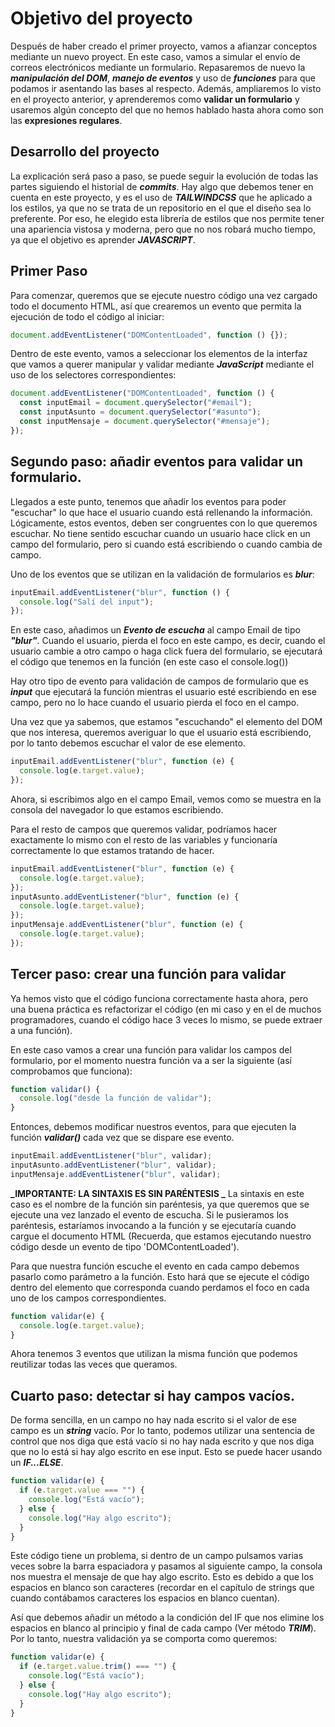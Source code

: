 # Objetivo del proyecto

Después de haber creado el primer proyecto, vamos a afianzar conceptos mediante un nuevo proyect. En este caso, vamos a simular el envío de correos electrónicos mediante un formulario. Repasaremos de nuevo la **_manipulación del DOM_**, **_manejo de eventos_** y uso de **_funciones_** para que podamos ir asentando las bases al respecto. Además, ampliaremos lo visto en el proyecto anterior, y aprenderemos como **validar un formulario** y usaremos algún concepto del que no hemos hablado hasta ahora como son las **expresiones regulares**.

## Desarrollo del proyecto

La explicación será paso a paso, se puede seguir la evolución de todas las partes siguiendo el historial de **_commits_**. Hay algo que debemos tener en cuenta en este proyecto, y es el uso de **_TAILWINDCSS_** que he aplicado a los estilos, ya que no se trata de un repositorio en el que el diseño sea lo preferente. Por eso, he elegido esta librería de estilos que nos permite tener una apariencia vistosa y moderna, pero que no nos robará mucho tiempo, ya que el objetivo es aprender **_JAVASCRIPT_**.

## Primer Paso

Para comenzar, queremos que se ejecute nuestro código una vez cargado todo el documento HTML, así que crearemos un evento que permita la ejecución de todo el código al iniciar:

```javascript
document.addEventListener("DOMContentLoaded", function () {});
```

Dentro de este evento, vamos a seleccionar los elementos de la interfaz que vamos a querer manipular y validar mediante **_JavaScript_** mediante el uso de los selectores correspondientes:

```javascript
document.addEventListener("DOMContentLoaded", function () {
  const inputEmail = document.querySelector("#email");
  const inputAsunto = document.querySelector("#asunto");
  const inputMensaje = document.querySelector("#mensaje");
});
```

## Segundo paso: añadir eventos para validar un formulario.

Llegados a este punto, tenemos que añadir los eventos para poder "escuchar" lo que hace el usuario cuando está rellenando la información. Lógicamente, estos eventos, deben ser congruentes con lo que queremos escuchar. No tiene sentido escuchar cuando un usuario hace click en un campo del formulario, pero si cuando está escribiendo o cuando cambia de campo.

Uno de los eventos que se utilizan en la validación de formularios es **_blur_**:

```javascript
inputEmail.addEventListener("blur", function () {
  console.log("Salí del input");
});
```

En este caso, añadimos un **_Evento de escucha_** al campo Email de tipo **_"blur"_**. Cuando el usuario, pierda el foco en este campo, es decir, cuando el usuario cambie a otro campo o haga click fuera del formulario, se ejecutará el código que tenemos en la función (en este caso el console.log())

Hay otro tipo de evento para validación de campos de formulario que es **_input_** que ejecutará la función mientras el usuario esté escribiendo en ese campo, pero no lo hace cuando el usuario pierda el foco en el campo.

Una vez que ya sabemos, que estamos "escuchando" el elemento del DOM que nos interesa, queremos averiguar lo que el usuario está escribiendo, por lo tanto debemos escuchar el valor de ese elemento.

```javascript
inputEmail.addEventListener("blur", function (e) {
  console.log(e.target.value);
});
```

Ahora, si escribimos algo en el campo Email, vemos como se muestra en la consola del navegador lo que estamos escribiendo.

Para el resto de campos que queremos validar, podríamos hacer exactamente lo mismo con el resto de las variables y funcionaría correctamente lo que estamos tratando de hacer.

```javascript
inputEmail.addEventListener("blur", function (e) {
  console.log(e.target.value);
});
inputAsunto.addEventListener("blur", function (e) {
  console.log(e.target.value);
});
inputMensaje.addEventListener("blur", function (e) {
  console.log(e.target.value);
});
```

## Tercer paso: crear una función para validar

Ya hemos visto que el código funciona correctamente hasta ahora, pero una buena práctica es refactorizar el código (en mi caso y en el de muchos programadores, cuando el código hace 3 veces lo mismo, se puede extraer a una función).

En este caso vamos a crear una función para validar los campos del formulario, por el momento nuestra función va a ser la siguiente (así comprobamos que funciona):

```javascript
function validar() {
  console.log("desde la función de validar");
}
```

Entonces, debemos modificar nuestros eventos, para que ejecuten la función **_validar()_** cada vez que se dispare ese evento.

```javascript
inputEmail.addEventListener("blur", validar);
inputAsunto.addEventListener("blur", validar);
inputMensaje.addEventListener("blur", validar);
```

**_IMPORTANTE: LA SINTAXIS ES SIN PARÉNTESIS _**
La sintaxis en este caso es el nombre de la función sin paréntesis, ya que queremos que se ejecute una vez lanzado el evento de escucha. Si le pusieramos los paréntesis, estaríamos invocando a la función y se ejecutaría cuando cargue el documento HTML (Recuerda, que estamos ejecutando nuestro código desde un evento de tipo 'DOMContentLoaded').

Para que nuestra función escuche el evento en cada campo debemos pasarlo como parámetro a la función. Esto hará que se ejecute el código dentro del elemento que corresponda cuando perdamos el foco en cada uno de los campos correspondientes.

```javascript
function validar(e) {
  console.log(e.target.value);
}
```

Ahora tenemos 3 eventos que utilizan la misma función que podemos reutilizar todas las veces que queramos.

## Cuarto paso: detectar si hay campos vacíos.

De forma sencilla, en un campo no hay nada escrito si el valor de ese campo es un **_string_** vacío. Por lo tanto, podemos utilizar una sentencia de control que nos diga que está vacío si no hay nada escrito y que nos diga que no lo está si hay algo escrito en ese input. Esto se puede hacer usando un **_IF...ELSE_**.

```javascript
function validar(e) {
  if (e.target.value === "") {
    console.log("Está vacío");
  } else {
    console.log("Hay algo escrito");
  }
}
```

Este código tiene un problema, si dentro de un campo pulsamos varias veces sobre la barra espaciadora y pasamos al siguiente campo, la consola nos muestra el mensaje de que hay algo escrito. Esto es debido a que los espacios en blanco son caracteres (recordar en el capítulo de strings que cuando contábamos caracteres los espacios en blanco cuentan).

Así que debemos añadir un método a la condición del IF que nos elimine los espacios en blanco al principio y final de cada campo (Ver método **_TRIM_**). Por lo tanto, nuestra validación ya se comporta como queremos:

```javascript
function validar(e) {
  if (e.target.value.trim() === "") {
    console.log("Está vacío");
  } else {
    console.log("Hay algo escrito");
  }
}
```

